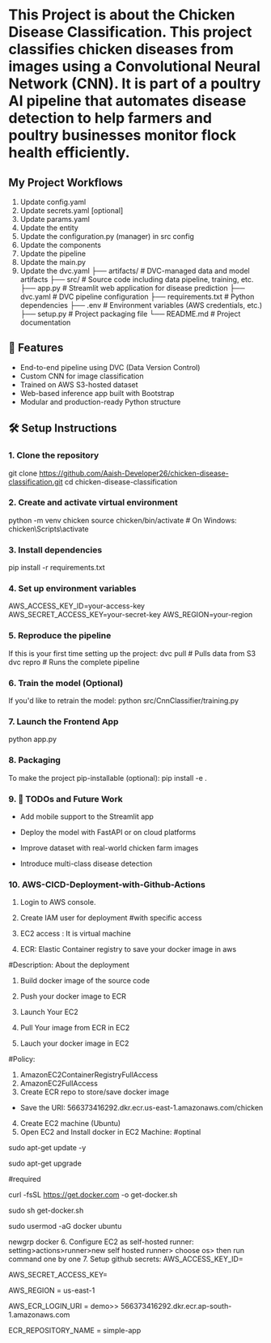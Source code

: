 # This Project is about the Chicken Disease Classification. This project classifies chicken diseases from images using a Convolutional Neural Network (CNN). It is part of a poultry AI pipeline that automates disease detection to help farmers and poultry businesses monitor flock health efficiently.

## My Project Workflows
1. Update config.yaml
2. Update secrets.yaml [optional]
3. Update params.yaml
4. Update the entity
5. Update the configuration.py (manager) in src config
6. Update the components
7. Update the pipeline
8. Update the main.py
9. Update the dvc.yaml
├── artifacts/ # DVC-managed data and model artifacts
├── src/ # Source code including data pipeline, training, etc.
├── app.py # Streamlit web application for disease prediction
├── dvc.yaml # DVC pipeline configuration
├── requirements.txt # Python dependencies
├── .env # Environment variables (AWS credentials, etc.)
├── setup.py # Project packaging file
└── README.md # Project documentation

## 🚀 Features

- End-to-end pipeline using DVC (Data Version Control)
- Custom CNN for image classification
- Trained on AWS S3-hosted dataset
- Web-based inference app built with Bootstrap
- Modular and production-ready Python structure

## 🛠️ Setup Instructions
### 1. Clone the repository

git clone https://github.com/Aaish-Developer26/chicken-disease-classification.git
cd chicken-disease-classification

### 2. Create and activate virtual environment

python -m venv chicken
source chicken/bin/activate     # On Windows: chicken\Scripts\activate

### 3. Install dependencies

pip install -r requirements.txt

### 4. Set up environment variables

AWS_ACCESS_KEY_ID=your-access-key
AWS_SECRET_ACCESS_KEY=your-secret-key
AWS_REGION=your-region

### 5. Reproduce the pipeline

If this is your first time setting up the project:
dvc pull               # Pulls data from S3
dvc repro              # Runs the complete pipeline

### 6. Train the model (Optional)

If you'd like to retrain the model:
python src/CnnClassifier/training.py

### 7. Launch the Frontend App

python app.py

### 8. Packaging

To make the project pip-installable (optional):
pip install -e .

### 9. 📌 TODOs and Future Work

 - Add mobile support to the Streamlit app

 - Deploy the model with FastAPI or on cloud platforms

 - Improve dataset with real-world chicken farm images

 - Introduce multi-class disease detection

### 10. AWS-CICD-Deployment-with-Github-Actions
1. Login to AWS console.
2. Create IAM user for deployment
#with specific access

1. EC2 access : It is virtual machine

2. ECR: Elastic Container registry to save your docker image in aws


#Description: About the deployment

1. Build docker image of the source code

2. Push your docker image to ECR

3. Launch Your EC2 

4. Pull Your image from ECR in EC2

5. Lauch your docker image in EC2

#Policy:

1. AmazonEC2ContainerRegistryFullAccess
2. AmazonEC2FullAccess
3. Create ECR repo to store/save docker image
- Save the URI: 566373416292.dkr.ecr.us-east-1.amazonaws.com/chicken
4. Create EC2 machine (Ubuntu)
5. Open EC2 and Install docker in EC2 Machine:
#optinal

sudo apt-get update -y

sudo apt-get upgrade

#required

curl -fsSL https://get.docker.com -o get-docker.sh

sudo sh get-docker.sh

sudo usermod -aG docker ubuntu

newgrp docker
6. Configure EC2 as self-hosted runner:
setting>actions>runner>new self hosted runner> choose os> then run command one by one
7. Setup github secrets:
AWS_ACCESS_KEY_ID=

AWS_SECRET_ACCESS_KEY=

AWS_REGION = us-east-1

AWS_ECR_LOGIN_URI = demo>>  566373416292.dkr.ecr.ap-south-1.amazonaws.com

ECR_REPOSITORY_NAME = simple-app






